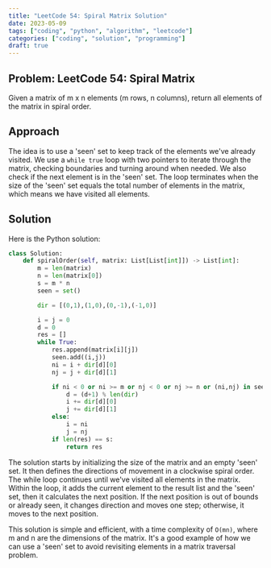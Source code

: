 ```yaml
---
title: "LeetCode 54: Spiral Matrix Solution"
date: 2023-05-09
tags: ["coding", "python", "algorithm", "leetcode"]
categories: ["coding", "solution", "programming"]
draft: true
---
```


## Problem: LeetCode 54: Spiral Matrix

Given a matrix of m x n elements (m rows, n columns), return all elements of the matrix in spiral order.

## Approach

The idea is to use a 'seen' set to keep track of the elements we've already visited. We use a `while true` loop with two pointers to iterate through the matrix, checking boundaries and turning around when needed. We also check if the next element is in the 'seen' set. The loop terminates when the size of the 'seen' set equals the total number of elements in the matrix, which means we have visited all elements.

## Solution

Here is the Python solution:

```python
class Solution:
    def spiralOrder(self, matrix: List[List[int]]) -> List[int]:
        m = len(matrix)
        n = len(matrix[0])
        s = m * n
        seen = set()

        dir = [(0,1),(1,0),(0,-1),(-1,0)]

        i = j = 0
        d = 0
        res = []
        while True:
            res.append(matrix[i][j])
            seen.add((i,j))
            ni = i + dir[d][0]
            nj = j + dir[d][1]

            if ni < 0 or ni >= m or nj < 0 or nj >= n or (ni,nj) in seen:
                d = (d+1) % len(dir)
                i += dir[d][0]
                j += dir[d][1]
            else:
                i = ni
                j = nj
            if len(res) == s:
                return res 
```


The solution starts by initializing the size of the matrix and an empty 'seen' set. It then defines the directions of movement in a clockwise spiral order. The while loop continues until we've visited all elements in the matrix. Within the loop, it adds the current element to the result list and the 'seen' set, then it calculates the next position. If the next position is out of bounds or already seen, it changes direction and moves one step; otherwise, it moves to the next position.

This solution is simple and efficient, with a time complexity of `O(mn)`, where m and n are the dimensions of the matrix. It's a good example of how we can use a 'seen' set to avoid revisiting elements in a matrix traversal problem.
